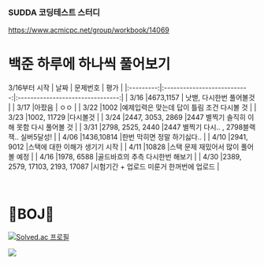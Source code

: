 ### SUDDA 코딩테스트 스터디
https://www.acmicpc.net/group/workbook/14069  

# 백준 하루에 하나씩 풀어보기
3/16부터 시작
| 날짜        | 문제번호                   | 평가                             |
|:---------:|:---------------------------:|:--------------------------------:|
| 3/16  |4673,1157             | 낫밷, 다시한번 풀어볼것                |
| 3/17      |아팠음                         | ㅇㅇ                             |
| 3/22      |1002                      |예제입력은 맞는데 답이 틀림 조건 다시볼 것         |
| 3/23      |1002, 11729                     |다시볼것    |
| 3/24      |2447, 3053, 2869                   |2447 별찍기 솔직히 이해 못함 다시 풀어볼 것    |
| 3/31      |2798, 2525, 2440                  |2447 별찍기 다시.. , 2798블랙잭.. 실버5달성!   |
| 4/06      |1436,10814                 |한번 막히면 정말 하기싫다..  |
| 4/10      |2941, 9012                |스택에 대한 이해가 생기기 시작 |
| 4/11      |10828                |스택 문제 재밌어서 많이 풀어볼 예정 |
| 4/16      |1978, 6588               |골드바흐의 추측 다시한번 해보기 |
| 4/30      |2389, 2579, 17103, 2193, 17087         |시험기간 + 업로드 미룬거 한꺼번에 업로드 |

<br>
<div align="left">
<h1 align="left">👀BOJ👀</h1>
  
[![Solved.ac
프로필](http://mazassumnida.wtf/api/v2/generate_badge?boj=ujin1515)](https://solved.ac/ujin1515)
  
 <img src="http://mazandi.herokuapp.com/api?handle=ujin1515&theme=cold"/>
